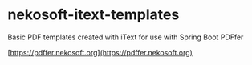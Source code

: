 # nekosoft-itext-templates

Basic PDF templates created with iText for use with Spring Boot PDFfer

[https://pdffer.nekosoft.org](https://pdffer.nekosoft.org)

